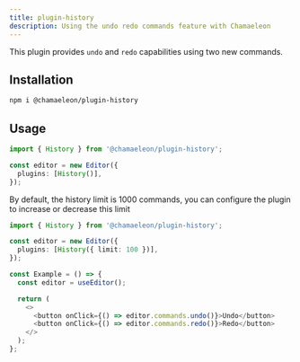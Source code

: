 ```yaml
---
title: plugin-history
description: Using the undo redo commands feature with Chamaeleon
---
```


This plugin provides `undo` and `redo` capabilities using two new commands.

## Installation

```sh
npm i @chamaeleon/plugin-history
```

## Usage

```ts
import { History } from '@chamaeleon/plugin-history';

const editor = new Editor({
  plugins: [History()],
});
```

By default, the history limit is 1000 commands, you can configure the plugin to increase or decrease this limit

```ts
import { History } from '@chamaeleon/plugin-history';

const editor = new Editor({
  plugins: [History({ limit: 100 })],
});
```

```ts
const Example = () => {
  const editor = useEditor();

  return (
    <>
      <button onClick={() => editor.commands.undo()}>Undo</button>
      <button onClick={() => editor.commands.redo()}>Redo</button>
    </>
  );
};
```
